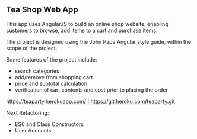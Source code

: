 ## Tea Shop Web App
This app uses AngularJS to build an online shop website, enabling customers to browse, add items to a cart and purchase items.

The project is designed using the John Papa Angular style guide, within the scope of the project.

Some features of the project include:
- search categories
- add/remove from shopping cart
- price and subtotal calculation
- verification of cart contents and cost prior to placing the order

https://teaparty.herokuapp.com/ | https://git.heroku.com/teaparty.git

Next Refactoring:
- ES6 and Class Constructors
- User Accounts

